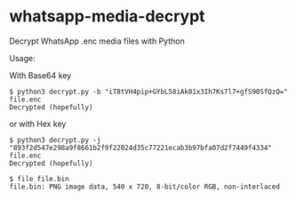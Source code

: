 # whatsapp-media-decrypt
Decrypt WhatsApp .enc media files with Python

Usage:

With Base64 key
```shell
$ python3 decrypt.py -b "iT8tVH4pip+GYbL58iAk01x3Ih7Ks7l7+gfS90SfQzQ=" file.enc
Decrypted (hopefully)
```
or with Hex key
```shell
$ python3 decrypt.py -j "893f2d547e298a9f8661b2f9f22024d35c77221ecab3b97bfa07d2f7449f4334" file.enc
Decrypted (hopefully)
```
```shell
$ file file.bin
file.bin: PNG image data, 540 x 720, 8-bit/color RGB, non-interlaced
```
